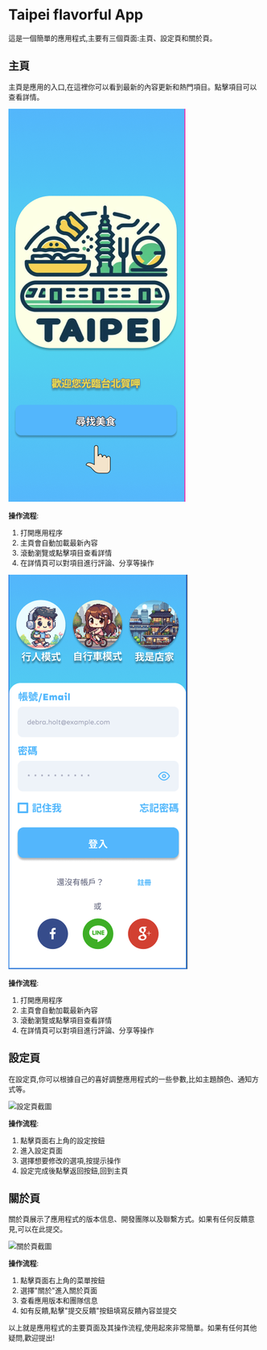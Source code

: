 # Taipei flavorful App

這是一個簡單的應用程式,主要有三個頁面:主頁、設定頁和關於頁。

## 主頁

主頁是應用的入口,在這裡你可以看到最新的內容更新和熱門項目。點擊項目可以查看詳情。

![登入頁面](./pageImg/loginPage1.png)

**操作流程**:

1. 打開應用程序
2. 主頁會自動加載最新內容
3. 滾動瀏覽或點擊項目查看詳情
4. 在詳情頁可以對項目進行評論、分享等操作

![登入頁面](./pageImg/loginPage2.png)

**操作流程**:

1. 打開應用程序
2. 主頁會自動加載最新內容
3. 滾動瀏覽或點擊項目查看詳情
4. 在詳情頁可以對項目進行評論、分享等操作
## 設定頁

在設定頁,你可以根據自己的喜好調整應用程式的一些參數,比如主題顏色、通知方式等。

![設定頁截圖](設定頁截圖.png)

**操作流程**:

1. 點擊頁面右上角的設定按鈕
2. 進入設定頁面
3. 選擇想要修改的選項,按提示操作
4. 設定完成後點擊返回按鈕,回到主頁

## 關於頁

關於頁展示了應用程式的版本信息、開發團隊以及聯繫方式。如果有任何反饋意見,可以在此提交。

![關於頁截圖](關於頁截圖.png)

**操作流程**:

1. 點擊頁面右上角的菜單按鈕
2. 選擇"關於"進入關於頁面
3. 查看應用版本和團隊信息
4. 如有反饋,點擊"提交反饋"按鈕填寫反饋內容並提交

以上就是應用程式的主要頁面及其操作流程,使用起來非常簡單。如果有任何其他疑問,歡迎提出!